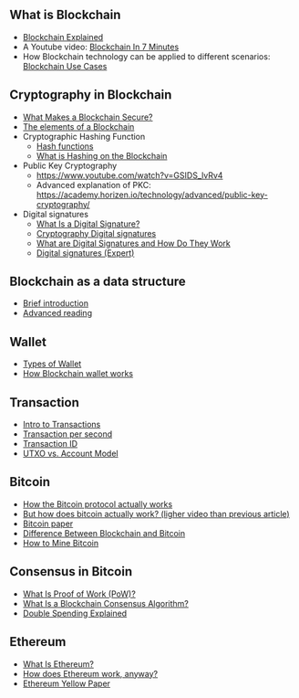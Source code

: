 ## What is Blockchain  
+ [Blockchain Explained](https://www.investopedia.com/terms/b/blockchain.asp)  
+ A Youtube video: [Blockchain In 7 Minutes](https://www.youtube.com/watch?v=yubzJw0uiE4)  
+ How Blockchain technology can be applied to different scenarios: [Blockchain Use Cases](https://academy.binance.com/en/articles/blockchain-use-cases)  

## Cryptography in Blockchain
+ [What Makes a Blockchain Secure?](https://academy.binance.com/en/articles/what-makes-a-blockchain-secure)
+ [The elements of a Blockchain](https://academy.horizen.io/technology/advanced/the-elements-of-a-blockchain/)
+ Cryptographic Hashing Function
  - [Hash functions](https://academy.horizen.io/technology/advanced/hash-functions/)
  - [What is Hashing on the Blockchain](https://www.youtube.com/watch?v=IGSB9zoSx70)
+ Public Key Cryptography
  - <https://www.youtube.com/watch?v=GSIDS_lvRv4>
  - Advanced explanation of PKC: <https://academy.horizen.io/technology/advanced/public-key-cryptography/>
+ Digital signatures
  - [What Is a Digital Signature?](https://academy.binance.com/en/articles/what-is-a-digital-signature)
  - [Cryptography Digital signatures](https://www.tutorialspoint.com/cryptography/cryptography_digital_signatures.htm)
  - [What are Digital Signatures and How Do They Work](https://www.youtube.com/watch?v=JR4_RBb8A9Q)
  - [Digital signatures (Expert)](https://academy.horizen.io/technology/expert/digital-signatures/)

## Blockchain as a data structure
+ [Brief introduction](https://medium.com/@juliomacr/blockchain-as-a-data-structure-3bd125d8ddda)
+ [Advanced reading](https://academy.horizen.io/technology/expert/blockchain-as-a-data-structure/)

## Wallet
+ [Types of Wallet](https://academy.horizen.io/technology/advanced/types-of-wallets/)
+ [How Blockchain wallet works](https://www.investopedia.com/terms/b/blockchain-wallet.asp)

## Transaction
+ [Intro to Transactions](https://academy.horizen.io/technology/beginner/intro-to-transactions/)
+ [Transaction per second](https://academy.binance.com/en/glossary/transactions-per-second-tps)
+ [Transaction ID](https://academy.binance.com/en/glossary/transaction-id)
+ [UTXO vs. Account Model](https://academy.horizen.io/technology/expert/utxo-vs-account-model/)

## Bitcoin
+ [How the Bitcoin protocol actually works](https://michaelnielsen.org/ddi/how-the-bitcoin-protocol-actually-works/)
+ [But how does bitcoin actually work? (ligher video than previous article)](https://www.youtube.com/watch?v=bBC-nXj3Ng4)
+ [Bitcoin paper](https://www.debr.io/article/21260.pdf)
+ [Difference Between Blockchain and Bitcoin](https://academy.binance.com/en/articles/difference-between-blockchain-and-bitcoin)
+ [How to Mine Bitcoin](https://academy.binance.com/en/articles/how-to-mine-bitcoin)

## Consensus in Bitcoin
+ [What Is Proof of Work (PoW)?](https://academy.binance.com/en/articles/proof-of-work-explained)
+ [What Is a Blockchain Consensus Algorithm?](https://academy.binance.com/en/articles/what-is-a-blockchain-consensus-algorithm)
+ [Double Spending Explained](https://academy.binance.com/en/articles/double-spending-explained)

## Ethereum
+ [What Is Ethereum?](https://academy.binance.com/en/articles/what-is-ethereum)
+ [How does Ethereum work, anyway?](https://preethikasireddy.medium.com/how-does-ethereum-work-anyway-22d1df506369)
+ [Ethereum Yellow Paper](https://github.com/ethereum/yellowpaper)
